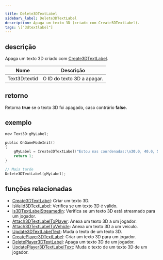 ```yaml
---

title: Delete3DTextLabel
sidebar\_label: Delete3DTextLabel
description: Apaga um texto 3D (criado com Create3DTextLabel).
tags: \["3dtextlabel"]
---
```


## descrição

Apaga um texto 3D criado com [Create3DTextLabel](Create3DTextLabel).

| Nome           | Descrição                  |
| -------------- | -------------------------- |
| Text3D\:textid | O ID do texto 3D a apagar. |

## retorno

Retorna **true** se o texto 3D foi apagado, caso contrário **false**.

## exemplo

```c
new Text3D:gMyLabel;

public OnGameModeInit()
{
    gMyLabel = Create3DTextLabel("Estou nas coordenadas:\n30.0, 40.0, 50.0", 0x008080FF, 30.0, 40.0, 50.0, 40.0, 0, false);
    return 1;
}

// Mais tarde
Delete3DTextLabel(gMyLabel);
```

## funções relacionadas

* [Create3DTextLabel](Create3DTextLabel): Criar um texto 3D.
* [IsValid3DTextLabel](IsValid3DTextLabel): Verifica se um texto 3D é válido.
* [Is3DTextLabelStreamedIn](Is3DTextLabelStreamedIn): Verifica se um texto 3D está streamado para um jogador.
* [Attach3DTextLabelToPlayer](Attach3DTextLabelToPlayer): Anexa um texto 3D a um jogador.
* [Attach3DTextLabelToVehicle](Attach3DTextLabelToVehicle): Anexa um texto 3D a um veículo.
* [Update3DTextLabelText](Update3DTextLabelText): Muda o texto de um texto 3D.
* [CreatePlayer3DTextLabel](CreatePlayer3DTextLabel): Criar um texto 3D para um jogador.
* [DeletePlayer3DTextLabel](DeletePlayer3DTextLabel): Apaga um texto 3D de um jogador.
* [UpdatePlayer3DTextLabelText](UpdatePlayer3DTextLabelText): Muda o texto de um texto 3D de um jogador.
